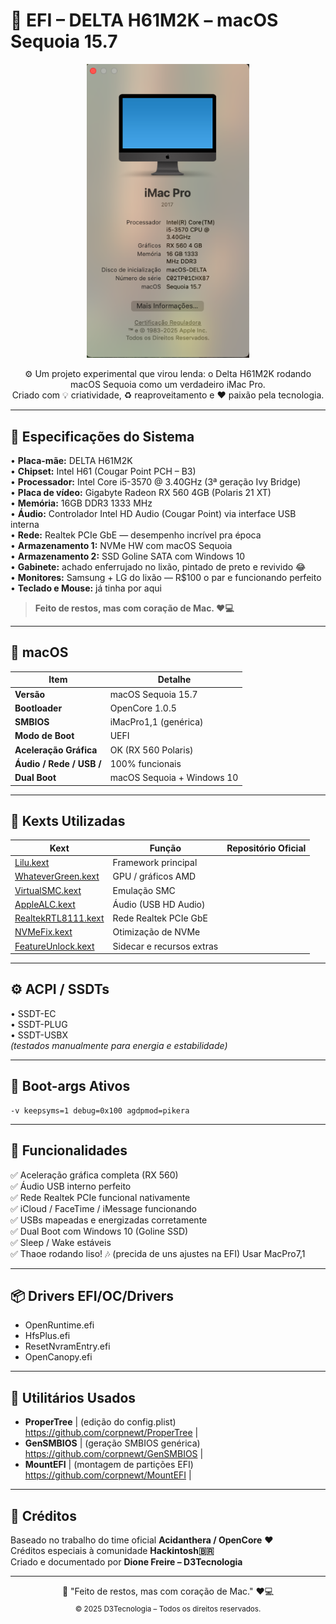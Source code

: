 # 🍏 EFI – DELTA H61M2K – macOS Sequoia 15.7

<p align="center">
  <img src="about-imac.png" width="260" alt="Sobre este Mac – iMac Pro (Sequoia)">
</p>




<p align="center">
  ⚙️ Um projeto experimental que virou lenda: o Delta H61M2K rodando macOS Sequoia como um verdadeiro iMac Pro.<br>
  Criado com 💡 criatividade, ♻️ reaproveitamento e ❤️ paixão pela tecnologia.
</p>

---

## 🧠 Especificações do Sistema

• **Placa-mãe:** DELTA H61M2K  
• **Chipset:** Intel H61 (Cougar Point PCH – B3)  
• **Processador:** Intel Core i5-3570 @ 3.40GHz (3ª geração Ivy Bridge)  
• **Placa de vídeo:** Gigabyte Radeon RX 560 4GB (Polaris 21 XT)  
• **Memória:** 16GB DDR3 1333 MHz  
• **Áudio:** Controlador Intel HD Audio (Cougar Point) via interface USB interna  
• **Rede:** Realtek PCIe GbE — desempenho incrível pra época  
• **Armazenamento 1:** NVMe HW com macOS Sequoia  
• **Armazenamento 2:** SSD Goline SATA com Windows 10  
• **Gabinete:** achado enferrujado no lixão, pintado de preto e revivido 😂  
• **Monitores:** Samsung + LG do lixão — R$100 o par e funcionando perfeito  
• **Teclado e Mouse:** já tinha por aqui  

> **Feito de restos, mas com coração de Mac. ❤️💻**

---

## 🍎 macOS

| Item | Detalhe |
|------|----------|
| **Versão** | macOS Sequoia 15.7 |
| **Bootloader** | OpenCore 1.0.5 |
| **SMBIOS** | iMacPro1,1 (genérica) |
| **Modo de Boot** | UEFI |
| **Aceleração Gráfica** | OK (RX 560 Polaris) |
| **Áudio / Rede / USB /** | 100% funcionais |
| **Dual Boot** | macOS Sequoia + Windows 10 |

---

## 🧩 Kexts Utilizadas

| Kext | Função | Repositório Oficial |
|------|--------|----------------------|
| [Lilu.kext](https://github.com/acidanthera/Lilu) | Framework principal |
| [WhateverGreen.kext](https://github.com/acidanthera/WhateverGreen) | GPU / gráficos AMD |
| [VirtualSMC.kext](https://github.com/acidanthera/VirtualSMC) | Emulação SMC |
| [AppleALC.kext](https://github.com/acidanthera/AppleALC) | Áudio (USB HD Audio) |
| [RealtekRTL8111.kext](https://github.com/Mieze/RTL8111_driver_for_OS_X) | Rede Realtek PCIe GbE |
| [NVMeFix.kext](https://github.com/acidanthera/NVMeFix) | Otimização de NVMe |
| [FeatureUnlock.kext](https://github.com/acidanthera/FeatureUnlock) | Sidecar e recursos extras |

---

## ⚙️ ACPI / SSDTs

• SSDT-EC  
• SSDT-PLUG  
• SSDT-USBX  
*(testados manualmente para energia e estabilidade)*

---

## 🧾 Boot-args Ativos

```
-v keepsyms=1 debug=0x100 agdpmod=pikera
```

---

## 🧠 Funcionalidades

✅ Aceleração gráfica completa (RX 560)  
✅ Áudio USB interno perfeito  
✅ Rede Realtek PCIe funcional nativamente  
✅ iCloud / FaceTime / iMessage funcionando  
✅ USBs mapeadas e energizadas corretamente  
✅ Dual Boot com Windows 10 (Goline SSD)  
✅ Sleep / Wake estáveis  
✅ Thaoe rodando liso! 🎶 (precida de uns ajustes na EFI) Usar MacPro7,1

---

## 📦 Drivers EFI/OC/Drivers

- OpenRuntime.efi  
- HfsPlus.efi  
- ResetNvramEntry.efi  
- OpenCanopy.efi  

---

## 🧰 Utilitários Usados

- **ProperTree** | (edição do config.plist) https://github.com/corpnewt/ProperTree |
- **GenSMBIOS** | (geração SMBIOS genérica)  https://github.com/corpnewt/GenSMBIOS |
- **MountEFI** | (montagem de partições EFI)  https://github.com/corpnewt/MountEFI |
---

## 💬 Créditos
Baseado no trabalho do time oficial **Acidanthera / OpenCore** ❤️  
Créditos especiais à comunidade **Hackintosh🇧🇷**  
Criado e documentado por **Dione Freire – D3Tecnologia**


---

<p align="center">
  🚀 "Feito de restos, mas com coração de Mac." ❤️💻  
  <br>
  <sub>© 2025 D3Tecnologia – Todos os direitos reservados.</sub>
</p>
